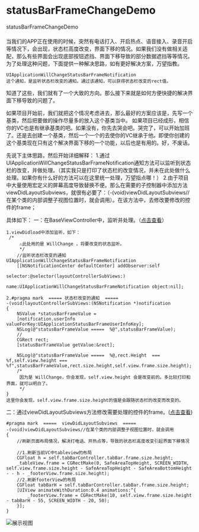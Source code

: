 # statusBarFrameChangeDemo
statusBarFrameChangeDemo

####
当我们的APP正在使用的时候，突然有电话打入、开启热点、语音接入、录音开启等情况下，会出现，状态栏高度改变，界面下移的情况。如果我们没有做相关适配，那么有些界面会出现底部按钮遮挡、界面下移导致的部分数据遮挡等等情况。为了处理这种问题，下面提供一种解决思路，如有更好解决方案，万望指教。

```
UIApplicationWillChangeStatusBarFrameNotification 
这个通知，是监听状态栏改变的通知。通过该通知，可以获得状态栏改变的rect值。
```

知道了这些，我们就有了一个大致的方向。那么接下来就是如何方便快捷的解决界面下移导致的问题了。

如果项目开始前，我们就把这个情况考虑进去，那么最好的方案应该是，先写一个基类，然后把要做的操作尽量多的放入这个基类当中。
如果项目已经成形，相信你的VC也是有继承基类的吧。如果没有，你先去哭会吧。哭完了，可以开始加班了。还是去创建一个基类，然后一个一个的去使你的VC继承于他。即使你创建的这个基类现在只有这个解决界面下移的一个功能，以后也是有用的。好，不废话。

先说下主体思路，然后开始详细解释：
1.通过UIApplicationWillChangeStatusBarFrameNotification通知方法可以监听到状态栏的改变，并做处理。（其实我只是打印了状态栏的改变情况，并未在此处做什么处理。如果你有什么好的方法可以在这里统一处理，万望指点哪！）
2.由于项目中大量使用宏定义的屏幕高度导致替换不便。那么在需要的子控制器中添加方法 viewDidLayoutSubviews，就很有必要了：（-(void)viewDidLayoutSubviews//在某个类的内部调整子视图位置时，就会调用）。在该方法中，去修改要修改的控件的frame；


具体如下：
一：在BaseViewController中，监听并处理。（[点击查看](https://github.com/diankuanghuolong/statusBarFrameChangeDemo/blob/master/statusBarFrameChangeDemo/Base/BaseViewController.m)）

```
1.viewDidload中添加监听，如下：
 /*
     ⚠️此处用的是 WillChange ，将要改变的状态监听。
     */
    //监听状态栏改变的通知 UIApplicationWillChangeStatusBarFrameNotification
    [[NSNotificationCenter defaultCenter] addObserver:self
                                             selector:@selector(layoutControllerSubViews:)
                                                 name:UIApplicationWillChangeStatusBarFrameNotification object:nil];
                                                 
2.#pragma mark  ===== 状态栏改变的通知  =====
-(void)layoutControllerSubViews:(NSNotification *)notification
{
    NSValue *statusBarFrameValue =
    [notification.userInfo valueForKey:UIApplicationStatusBarFrameUserInfoKey];
    NSLog(@"statusBarFrameValue =====  %@",statusBarFrameValue);
    //
    CGRect rect;
    [statusBarFrameValue getValue:&rect];
    
    NSLog(@"statusBarFrameValue =====  %@,rect.Height  ===  %f,self.view.height === %f",statusBarFrameValue,rect.size.height,self.view.frame.size.height);
    /*
     因为是 WillChange，你会发现，self.view.height 会是改变前的。多比较打印和界面，就可以明白了。
     */
}
这里你会发现，self.view.frame.size.height的值是会跟随状态栏的改变而改变的。
```

二：通过viewDidLayoutSubviews方法修改需要处理的控件的frame。([点击查看](https://github.com/diankuanghuolong/statusBarFrameChangeDemo/blob/master/statusBarFrameChangeDemo/StatusBarChangeVC/StatusBarChangeVC.m))

```
#pragma mark  =====  viewDidLayoutSubviews  =====
-(void)viewDidLayoutSubviews//在某个类的内部调整子视图位置时，就会调用
{
    //刷新页面布局情况，解决打电话、开热点等，导致的状态栏高度改变引起界面下移情况
    
    //1.刷新当前VC中tableview的布局
    CGFloat h = self.tabBarController.tabBar.frame.size.height;
    _tableView.frame = CGRectMake(0, SafeAreaTopHeight, SCREEN_WIDTH, self.view.frame.size.height - SafeAreaTopHeight - SafeAreaBottomHeight - - h - _footerView.frame.size.height);
    //2.刷新footerView的布局
    CGFloat tabBarH = self.tabBarController.tabBar.frame.size.height;
    [UIView animateWithDuration:0.4 animations:^{
        _footerView.frame = CGRectMake(10, self.view.frame.size.height - tabBarH - 55, SCREEN_WIDTH - 20, 50);
    }];
}
```

![展示视图](https://github.com/diankuanghuolong/statusBarFrameChangeDemo/tree/master/statusBarFrameChangeDemo/showImages)
